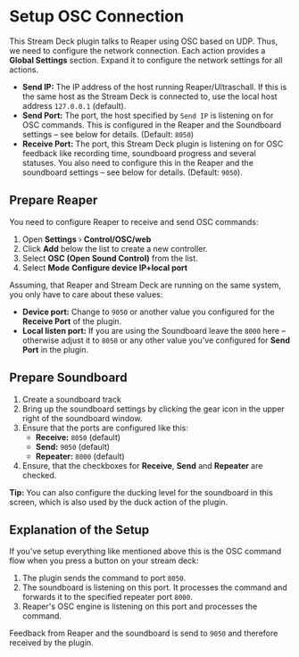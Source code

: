 # Setup OSC Connection
This Stream Deck plugin talks to Reaper using OSC based on UDP. Thus, we need to configure the network connection. Each action provides a **Global Settings** section. Expand it to configure the network settings for all actions.

- **Send IP:** The IP address of the host running Reaper/Ultraschall. If this is the same host as the Stream Deck is connected to, use the local host address `127.0.0.1` (default).
- **Send Port:** The port, the host specified by `Send IP` is listening on for OSC commands. This is configured in the Reaper and the Soundboard settings – see below for details. (Default: `8050`)
- **Receive Port:** The port, this Stream Deck plugin is listening on for OSC feedback like recording time, soundboard progress and several statuses. You also need to configure this in the Reaper and the soundboard settings – see below for details. (Default: `9050`).

## Prepare Reaper
You need to configure Reaper to receive and send OSC commands:

1. Open **Settings** › **Control/OSC/web**
2. Click **Add** below the list to create a new controller.
3. Select **OSC (Open Sound Control)** from the list.
4. Select **Mode** **Configure device IP+local port**

Assuming, that Reaper and Stream Deck are running on the same system, you only have to care about these values:

- **Device port:** Change to `9050` or another value you configured for the **Receive Port** of the plugin.
- **Local listen port:** If you are using the Soundboard leave the `8000` here – otherwise adjust it to `8050` or any other value you've configured for **Send Port** in the plugin.

## Prepare Soundboard
1. Create a soundboard track
2. Bring up the soundboard settings by clicking the gear icon in the upper right of the soundboard window.
3. Ensure that the ports are configured like this:
   - **Receive:** `8050` (default)
   - **Send:** `9050` (default)
   - **Repeater:** `8000` (default)
4. Ensure, that the checkboxes for **Receive**, **Send** and **Repeater** are checked.

**Tip:** You can also configure the ducking level for the soundboard in this screen, which is also used by the duck action of the plugin.

## Explanation of the Setup
If you've setup everything like mentioned above this is the OSC command flow when you press a button on your stream deck:

1. The plugin sends the command to port `8050`.
2. The soundboard is listening on this port. It processes the command and forwards it to the specified repeater port `8000`.
3. Reaper's OSC engine is listening on this port and processes the command.

Feedback from Reaper and the soundboard is send to `9050` and therefore received by the plugin.